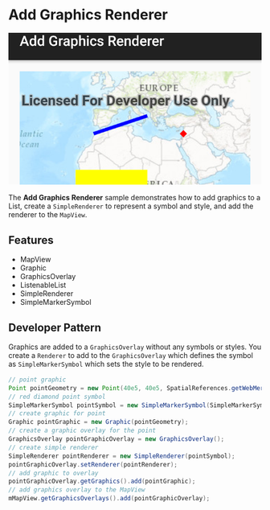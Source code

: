 # Add Graphics Renderer

![Add Graphics Renderer App](add-graphics-renderer.png)

The **Add Graphics Renderer** sample demonstrates how to add graphics to a List, create a `SimpleRenderer` to represent a symbol and style, and add the renderer to the `MapView`.

## Features
* MapView
* Graphic
* GraphicsOverlay
* ListenableList
* SimpleRenderer
* SimpleMarkerSymbol

## Developer Pattern
Graphics are added to a `GraphicsOverlay` without any symbols or styles. You create a `Renderer` to add to the `GraphicsOverlay` which defines the symbol as `SimpleMarkerSymbol` which sets the style to be rendered.

```java
// point graphic
Point pointGeometry = new Point(40e5, 40e5, SpatialReferences.getWebMercator());
// red diamond point symbol
SimpleMarkerSymbol pointSymbol = new SimpleMarkerSymbol(SimpleMarkerSymbol.Style.DIAMOND, Color.RED, 10);
// create graphic for point
Graphic pointGraphic = new Graphic(pointGeometry);
// create a graphic overlay for the point
GraphicsOverlay pointGraphicOverlay = new GraphicsOverlay();
// create simple renderer
SimpleRenderer pointRenderer = new SimpleRenderer(pointSymbol);
pointGraphicOverlay.setRenderer(pointRenderer);
// add graphic to overlay
pointGraphicOverlay.getGraphics().add(pointGraphic);
// add graphics overlay to the MapView
mMapView.getGraphicsOverlays().add(pointGraphicOverlay);
```
